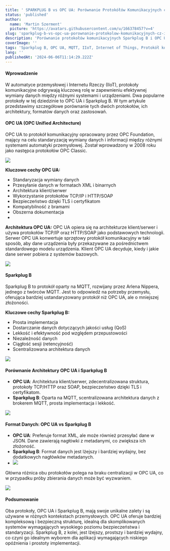 ```yaml
---
title: ' SPARKPLUG B vs OPC UA: Porównanie Protokółów Komunikacyjnych cz II'
status: 'published'
author:
  name: 'Martin Szerment'
  picture: 'https://avatars.githubusercontent.com/u/166378457?v=4'
slug: 'sparkplug-b-vs-opc-ua-porownanie-protokolow-komunikacyjnych-cz-ii'
description: 'Porównanie protokołów komunikacyjnych Sparkplug B i OPC UA w kontekście przemysłowego Internetu Rzeczy (IIoT). Dowiedz się o ich architekturze, formatach danych, bezpieczeństwie oraz zastosowaniach. Odkryj, który protokół lepiej spełni wymagania Twojego projektu automatyki przemysłowej.'
coverImage: ''
tags: 'Sparkplug B, OPC UA, MQTT, IIoT, Internet of Things, Protokół komunikacyjny, Automatyka przemysłowa, Architektura klient/serwer, Jakość usług, Bezpieczeństwo danych, Standaryzacja danych'
lang: ''
publishedAt: '2024-06-06T11:14:29.222Z'
---
```


#### **Wprowadzenie**

W automatyce przemysłowej i Internetu Rzeczy (IIoT), protokoły komunikacyjne odgrywają kluczową rolę w zapewnieniu efektywnej wymiany danych między różnymi systemami i urządzeniami. Dwa popularne protokoły w tej dziedzinie to OPC UA i Sparkplug B. W tym artykule przedstawimy szczegółowe porównanie tych dwóch protokołów, ich architektury, formatów danych oraz zastosowań.

#### **OPC UA (OPC Unified Architecture)**

OPC UA to protokół komunikacyjny opracowany przez OPC Foundation, mający na celu standaryzację wymiany danych i informacji między różnymi systemami automatyki przemysłowej. Został wprowadzony w 2008 roku jako następca protokołów OPC Classic.

![](/images/image-Q4NT.png)

**Kluczowe cechy OPC UA:**

- Standaryzacja wymiany danych
- Przesyłanie danych w formatach XML i binarnych
- Architektura klient/serwer
- Wykorzystanie protokołów TCP/IP i HTTP/SOAP
- Bezpieczeństwo dzięki TLS i certyfikatom
- Kompatybilność z bramami
- Obszerna dokumentacja
- 

**Architektura OPC UA:** OPC UA opiera się na architekturze klient/serwer i używa protokołów TCP/IP oraz HTTP/SOAP jako podstawowych technologii. Serwer OPC UA konwertuje sprzętowy protokół komunikacyjny w taki sposób, aby dane urządzenia były przekazywane za pośrednictwem standardowego modelu urządzenia. Klient OPC UA decyduje, kiedy i jakie dane serwer pobiera z systemów bazowych.

![](/images/image-k1Mz.png)

#### **Sparkplug B**

Sparkplug B to protokół oparty na MQTT, rozwijany przez Arlena Nippera, jednego z twórców MQTT. Jest to odpowiedź na potrzeby przemysłu, oferująca bardziej ustandaryzowany protokół niż OPC UA, ale o mniejszej złożoności.

**Kluczowe cechy Sparkplug B:**

- Prosta implementacja
- Dostarczanie danych dotyczących jakości usług (QoS)
- Lekkość i efektywność pod względem przepustowości
- Niezależność danych
- Ciągłość sesji (retencyjność)
- Scentralizowana architektura danych

![](/images/image-Y5MT.png)

#### **Porównanie Architektury OPC UA i Sparkplug B**

- **OPC UA**: Architektura klient/serwer, zdecentralizowana struktura, protokoły TCP/HTTP oraz SOAP, bezpieczeństwo dzięki TLS i certyfikatom.
- **Sparkplug B**: Oparta na MQTT, scentralizowana architektura danych z brokerem MQTT, prosta implementacja i lekkość.

![](/images/image-c2Mj.png)

#### **Format Danych: OPC UA vs Sparkplug B**

- **OPC UA**: Preferuje format XML, ale może również przesyłać dane w JSON. Dane zawierają nagłówki z metadanymi, co zwiększa ich złożoność.
- **Sparkplug B**: Format danych jest lżejszy i bardziej wydajny, bez dodatkowych nagłówków metadanych.
- ![](/images/image-cyNz.png)

Główna różnica obu protokołów polega na braku centralizacji w OPC UA, co w przypadku próby zbierania danych może być wyzwaniem.

![](/images/image-Q3OT.png)

#### **Podsumowanie**

Oba protokoły, OPC UA i Sparkplug B, mają swoje unikalne zalety i są używane w różnych kontekstach przemysłowych. OPC UA oferuje bardziej kompleksową i bezpieczną strukturę, idealną dla skomplikowanych systemów wymagających wysokiego poziomu bezpieczeństwa i standaryzacji. Sparkplug B, z kolei, jest lżejszy, prostszy i bardziej wydajny, co czyni go idealnym wyborem dla aplikacji wymagających niskiego opóźnienia i prostoty implementacji.

### 